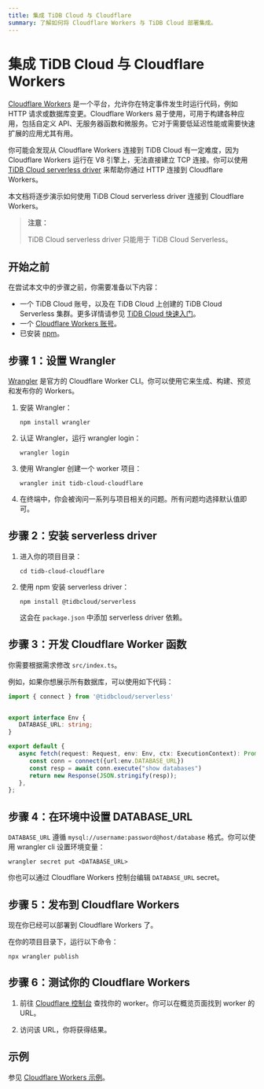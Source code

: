 ```yaml
---
title: 集成 TiDB Cloud 与 Cloudflare
summary: 了解如何将 Cloudflare Workers 与 TiDB Cloud 部署集成。
---
```


# 集成 TiDB Cloud 与 Cloudflare Workers

[Cloudflare Workers](https://workers.cloudflare.com/) 是一个平台，允许你在特定事件发生时运行代码，例如 HTTP 请求或数据库变更。Cloudflare Workers 易于使用，可用于构建各种应用，包括自定义 API、无服务器函数和微服务。它对于需要低延迟性能或需要快速扩展的应用尤其有用。

你可能会发现从 Cloudflare Workers 连接到 TiDB Cloud 有一定难度，因为 Cloudflare Workers 运行在 V8 引擎上，无法直接建立 TCP 连接。你可以使用 [TiDB Cloud serverless driver](/tidb-cloud/serverless-driver.md) 来帮助你通过 HTTP 连接到 Cloudflare Workers。

本文档将逐步演示如何使用 TiDB Cloud serverless driver 连接到 Cloudflare Workers。

> **注意：**
>
> TiDB Cloud serverless driver 只能用于 TiDB Cloud Serverless。

## 开始之前

在尝试本文中的步骤之前，你需要准备以下内容：

- 一个 TiDB Cloud 账号，以及在 TiDB Cloud 上创建的 TiDB Cloud Serverless 集群。更多详情请参见 [TiDB Cloud 快速入门](/tidb-cloud/tidb-cloud-quickstart.md#step-1-create-a-tidb-cluster)。
- 一个 [Cloudflare Workers 账号](https://dash.cloudflare.com/login)。
- 已安装 [npm](https://docs.npmjs.com/about-npm)。

## 步骤 1：设置 Wrangler

[Wrangler](https://developers.cloudflare.com/workers/wrangler/) 是官方的 Cloudflare Worker CLI。你可以使用它来生成、构建、预览和发布你的 Workers。

1. 安装 Wrangler：

   ```
   npm install wrangler
   ```

2. 认证 Wrangler，运行 wrangler login：

    ```
    wrangler login
    ```

3. 使用 Wrangler 创建一个 worker 项目：

    ```
    wrangler init tidb-cloud-cloudflare
    ```

4. 在终端中，你会被询问一系列与项目相关的问题。所有问题均选择默认值即可。

## 步骤 2：安装 serverless driver

1. 进入你的项目目录：

    ```
    cd tidb-cloud-cloudflare
    ```

2. 使用 npm 安装 serverless driver：

    ```
    npm install @tidbcloud/serverless
    ```

   这会在 `package.json` 中添加 serverless driver 依赖。

## 步骤 3：开发 Cloudflare Worker 函数

你需要根据需求修改 `src/index.ts`。

例如，如果你想展示所有数据库，可以使用如下代码：

```ts
import { connect } from '@tidbcloud/serverless'


export interface Env {
   DATABASE_URL: string;
}

export default {
   async fetch(request: Request, env: Env, ctx: ExecutionContext): Promise<Response> {
      const conn = connect({url:env.DATABASE_URL})
      const resp = await conn.execute("show databases")
      return new Response(JSON.stringify(resp));
   },
};
```

## 步骤 4：在环境中设置 DATABASE_URL

`DATABASE_URL` 遵循 `mysql://username:password@host/database` 格式。你可以使用 wrangler cli 设置环境变量：

```
wrangler secret put <DATABASE_URL>
```

你也可以通过 Cloudflare Workers 控制台编辑 `DATABASE_URL` secret。

## 步骤 5：发布到 Cloudflare Workers

现在你已经可以部署到 Cloudflare Workers 了。

在你的项目目录下，运行以下命令：

```
npx wrangler publish
```

## 步骤 6：测试你的 Cloudflare Workers

1. 前往 [Cloudflare 控制台](https://dash.cloudflare.com) 查找你的 worker。你可以在概览页面找到 worker 的 URL。

2. 访问该 URL，你将获得结果。

## 示例

参见 [Cloudflare Workers 示例](https://github.com/tidbcloud/car-sales-insight/tree/main/examples/cloudflare-workers)。